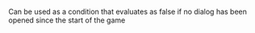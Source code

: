 Can be used as a condition that evaluates as false if no dialog has been opened since the start of the game
